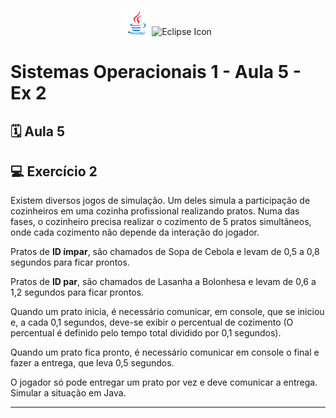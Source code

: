 <p align="center">
  <img src="https://raw.githubusercontent.com/devicons/devicon/master/icons/java/java-original.svg" alt="Java Icon" height="40" width="40">
  <img src="https://cdn.jsdelivr.net/gh/devicons/devicon/icons/eclipse/eclipse-original.svg" alt="Eclipse Icon" height="40" width="40">
</p>

# Sistemas Operacionais 1 - Aula 5 - Ex 2

## 🗓️ Aula 5

## 💻 Exercício 2
 
Existem diversos jogos de simulação. Um deles simula a participação de cozinheiros em uma cozinha profissional realizando pratos. Numa das fases, o cozinheiro precisa realizar o cozimento de 5 pratos simultâneos, onde cada cozimento não depende da interação do jogador. 

Pratos de **ID ímpar**, são chamados de Sopa de Cebola e levam de 0,5 a 0,8 segundos para ficar prontos. 

Pratos de **ID par**, são chamados de Lasanha a Bolonhesa e levam de 0,6 a 1,2 segundos para ficar prontos. 

Quando um prato inicia, é necessário comunicar, em console, que se iniciou e, a cada 0,1 segundos, deve-se exibir o percentual de cozimento (O percentual é definido pelo tempo total dividido por 0,1 segundos). 

Quando um prato fica pronto, é necessário comunicar em console o final e fazer a entrega, que leva 0,5 segundos. 

O jogador só pode entregar um prato por vez e deve comunicar a entrega. Simular a situação em Java.

---
